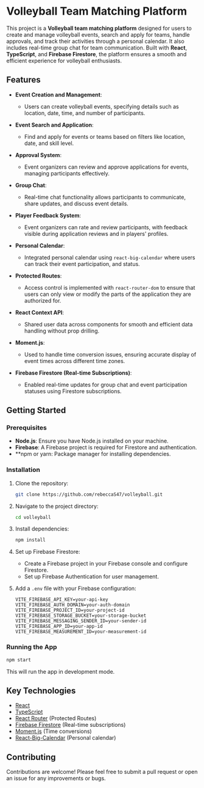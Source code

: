 # Volleyball Team Matching Platform

This project is a **Volleyball team matching platform** designed for users to create and manage volleyball events, search and apply for teams, handle approvals, and track their activities through a personal calendar. It also includes real-time group chat for team communication. Built with **React**, **TypeScript**, and **Firebase Firestore**, the platform ensures a smooth and efficient experience for volleyball enthusiasts.

## Features

- **Event Creation and Management**: 
  - Users can create volleyball events, specifying details such as location, date, time, and number of participants.
  
- **Event Search and Application**: 
  - Find and apply for events or teams based on filters like location, date, and skill level.
  
- **Approval System**: 
  - Event organizers can review and approve applications for events, managing participants effectively.
  
- **Group Chat**: 
  - Real-time chat functionality allows participants to communicate, share updates, and discuss event details.
 
- **Player Feedback System**: 
  - Event organizers can rate and review participants, with feedback visible during application reviews and in players' profiles.
  
- **Personal Calendar**: 
  - Integrated personal calendar using `react-big-calendar` where users can track their event participation, and status.

- **Protected Routes**: 
  - Access control is implemented with `react-router-dom` to ensure that users can only view or modify the parts of the application they are authorized for.
  
- **React Context API**: 
  - Shared user data across components for smooth and efficient data handling without prop drilling.
  
- **Moment.js**: 
  - Used to handle time conversion issues, ensuring accurate display of event times across different time zones.
  
- **Firebase Firestore (Real-time Subscriptions)**: 
  - Enabled real-time updates for group chat and event participation statuses using Firestore subscriptions.

## Getting Started

### Prerequisites

- **Node.js**: Ensure you have Node.js installed on your machine.
- **Firebase**: A Firebase project is required for Firestore and authentication.
- **npm or yarn: Package manager for installing dependencies.

### Installation

1. Clone the repository:

    ```bash
    git clone https://github.com/rebeccaS47/volleyball.git
    ```

2. Navigate to the project directory:

    ```bash
    cd volleyball
    ```

3. Install dependencies:

    ```bash
    npm install
    ```

4. Set up Firebase Firestore:

    - Create a Firebase project in your Firebase console and configure Firestore.
    - Set up Firebase Authentication for user management.

5. Add a `.env` file with your Firebase configuration:

    ```plaintext
    VITE_FIREBASE_API_KEY=your-api-key
    VITE_FIREBASE_AUTH_DOMAIN=your-auth-domain
    VITE_FIREBASE_PROJECT_ID=your-project-id
    VITE_FIREBASE_STORAGE_BUCKET=your-storage-bucket
    VITE_FIREBASE_MESSAGING_SENDER_ID=your-sender-id
    VITE_FIREBASE_APP_ID=your-app-id
    VITE_FIREBASE_MEASUREMENT_ID=your-measurement-id
    ```

### Running the App

```bash
npm start
```
This will run the app in development mode. 

## Key Technologies

- [React](https://reactjs.org/)
- [TypeScript](https://www.typescriptlang.org/)
- [React Router](https://reactrouter.com/) (Protected Routes)
- [Firebase Firestore](https://firebase.google.com/products/firestore) (Real-time subscriptions)
- [Moment.js](https://momentjs.com/) (Time conversions)
- [React-Big-Calendar](https://github.com/jquense/react-big-calendar) (Personal calendar)

## Contributing
Contributions are welcome! Please feel free to submit a pull request or open an issue for any improvements or bugs.

